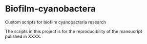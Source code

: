 # Biofilm-cyanobactera
Custom scripts for biofilm cyanobacteria research

The scripts in this project is for the reproducibility of the mansucript pulished in XXXX.

